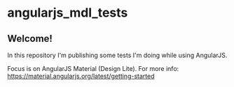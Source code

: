 # angularjs_mdl_tests

## Welcome!

In this repository I'm publishing some tests I'm doing while using AngularJS.

Focus is on AngularJS Material (Design Lite). For more info: https://material.angularjs.org/latest/getting-started